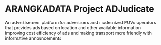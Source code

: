 # ARANGKADATA Project ADJudicate

An advertisement platform for advertisers and modernized PUVs operators that provides ads based on location and other available information, improving cost efficiency of ads and making transport more friendly with informative announcements
